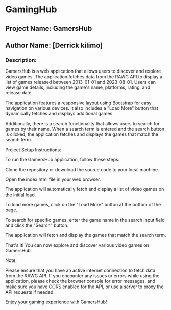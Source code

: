 # GamingHub
## Project Name: GamersHub

## Author Name: [Derrick kilimo]

### Description:

GamersHub is a web application that allows users to discover and explore video games. The application fetches data from the RAWG API to display a list of games released between 2013-01-01 and 2023-08-01. Users can view game details, including the game's name, platforms, rating, and release date.

The application features a responsive layout using Bootstrap for easy navigation on various devices. It also includes a "Load More" button that dynamically fetches and displays additional games.

Additionally, there is a search functionality that allows users to search for games by their name. When a search term is entered and the search button is clicked, the application fetches and displays the games that match the search term.

Project Setup Instructions:

To run the GamersHub application, follow these steps:

Clone the repository or download the source code to your local machine.

Open the index.html file in your web browser.

The application will automatically fetch and display a list of video games on the initial load.

To load more games, click on the "Load More" button at the bottom of the page.

To search for specific games, enter the game name in the search input field and click the "Search" button.

The application will fetch and display the games that match the search term.

That's it! You can now explore and discover various video games on GamersHub.

Note:

Please ensure that you have an active internet connection to fetch data from the RAWG API. If you encounter any issues or errors while using the application, please check the browser console for error messages, and make sure you have CORS enabled for the API, or use a server to proxy the API requests if needed.

Enjoy your gaming experience with GamersHub!